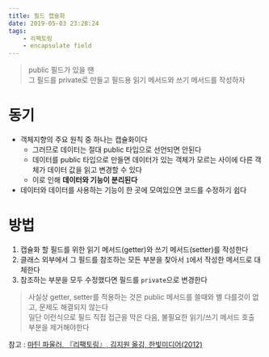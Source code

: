 ```yaml
---
title: 필드 캡슐화
date: 2019-05-03 23:28:24
tags:
    - 리팩토링
    - encapsulate field
---
```


> public 필드가 있을 땐  
> 그 필드를 private로 만들고 필드용 읽기 메서드와 쓰기 메서드를 작성하자  

# 동기
- 객체지향의 주요 원칙 중 하나는 캡슐화이다 
    - 그러므로 데이터는 절대 public 타입으로 선언되면 안된다
    - 데이터를 public 타입으로 만들면 데이터가 있는 객체가 모르는 사이에 다른 객체가 데이터 값을 읽고 변경할 수 있다
    - 이로 인해 **데이터와 기능이 분리된다**
- 데이터와 데이터를 사용하는 기능이 한 곳에 모여있으면 코드를 수정하기 쉽다

# 방법
1. 캡슐화 할 필드를 위한 읽기 메서드(getter)와 쓰기 메서드(setter)를 작성한다
2. 클래스 외부에서 그 필드를 참조하는 모든 부분을 찾아서 `1`에서 작성한 메서드로 대체한다
3. 참조하는 부분을 모두 수정했다면 필드를 `private`으로 변경한다

> 사실상 getter, setter를 적용하는 것은 public 메서드를 쓸때와 별 다를것이 없고, 문제도 해결되지 않는다  
> 일단 이런식으로 필드 직접 접근을 막은 다음, 불필요한 읽기/쓰기 메서드 호출 부분을 제거해야한다  

참고 : [마틴 파울러, 『리팩토링』, 김지원 옮김, 한빛미디어(2012)](http://www.kyobobook.co.kr/product/detailViewKor.laf?ejkGb=KOR&mallGb=KOR&barcode=9788979149715&orderClick=LAG&Kc=)

<!-- more -->